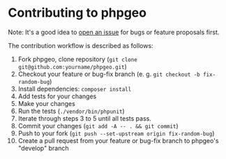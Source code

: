 # Contributing to phpgeo

Note: It's a good idea to [open an issue](https://github.com/mjaschen/phpgeo/issues)
for bugs or feature proposals first.

The contribution workflow is described as follows:

1. Fork phpgeo, clone repository (`git clone git@github.com:yourname/phpgeo.git`)
2. Checkout your feature or bug-fix branch (e. g. `git checkout -b fix-random-bug`)
3. Install dependencies: `composer install`
4. Add tests for your changes
5. Make your changes
6. Run the tests (`./vendor/bin/phpunit`)
7. Iterate through steps 3 to 5 until all tests pass.
8. Commit your changes (`git add -A -- . && git commit`)
9. Push to your fork (`git push --set-upstream origin fix-random-bug`)
10. Create a pull request from your feature or bug-fix branch to phpgeo's "develop" branch
